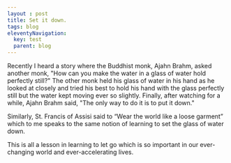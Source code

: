 ```yaml
---
layout : post
title: Set it down.
tags: blog
eleventyNavigation:
  key: test
  parent: blog
---
```

Recently I heard a story where the Buddhist monk, Ajahn Brahm, asked another monk, "How can you make the water in a glass of water hold perfectly still?" The other monk held his glass of water in his hand as he looked at closely and tried his best to hold his hand with the glass perfectly still but the water kept moving ever so slightly. Finally, after watching for a while, Ajahn Brahm said, "The only way to do it is to put it down." 

Similarly, St. Francis of Assisi said to “Wear the world like a loose garment” which to me speaks to the same notion of learning to set the glass of water down. 

This is all a lesson in learning to let go which is so important in our ever-changing world and ever-accelerating lives. 



